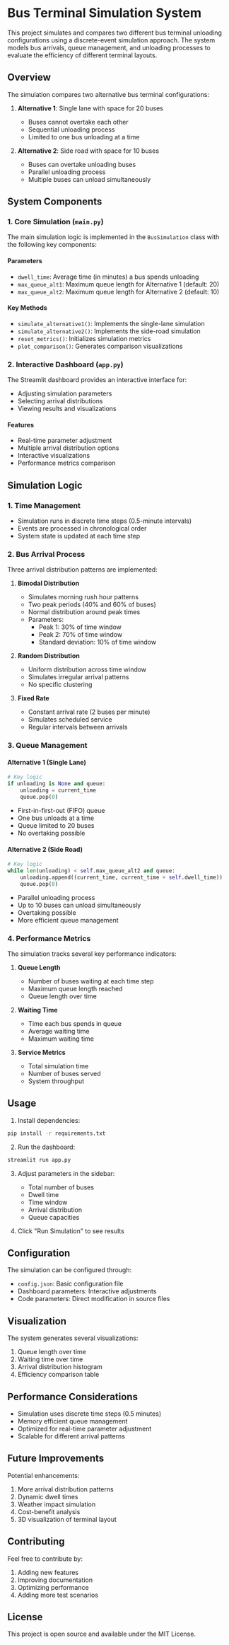 # Bus Terminal Simulation System

This project simulates and compares two different bus terminal unloading configurations using a discrete-event simulation approach. The system models bus arrivals, queue management, and unloading processes to evaluate the efficiency of different terminal layouts.

## Overview

The simulation compares two alternative bus terminal configurations:

1. **Alternative 1**: Single lane with space for 20 buses
   - Buses cannot overtake each other
   - Sequential unloading process
   - Limited to one bus unloading at a time

2. **Alternative 2**: Side road with space for 10 buses
   - Buses can overtake unloading buses
   - Parallel unloading process
   - Multiple buses can unload simultaneously

## System Components

### 1. Core Simulation (`main.py`)

The main simulation logic is implemented in the `BusSimulation` class with the following key components:

#### Parameters
- `dwell_time`: Average time (in minutes) a bus spends unloading
- `max_queue_alt1`: Maximum queue length for Alternative 1 (default: 20)
- `max_queue_alt2`: Maximum queue length for Alternative 2 (default: 10)

#### Key Methods
- `simulate_alternative1()`: Implements the single-lane simulation
- `simulate_alternative2()`: Implements the side-road simulation
- `reset_metrics()`: Initializes simulation metrics
- `plot_comparison()`: Generates comparison visualizations

### 2. Interactive Dashboard (`app.py`)

The Streamlit dashboard provides an interactive interface for:
- Adjusting simulation parameters
- Selecting arrival distributions
- Viewing results and visualizations

#### Features
- Real-time parameter adjustment
- Multiple arrival distribution options
- Interactive visualizations
- Performance metrics comparison

## Simulation Logic

### 1. Time Management
- Simulation runs in discrete time steps (0.5-minute intervals)
- Events are processed in chronological order
- System state is updated at each time step

### 2. Bus Arrival Process
Three arrival distribution patterns are implemented:

1. **Bimodal Distribution**
   - Simulates morning rush hour patterns
   - Two peak periods (40% and 60% of buses)
   - Normal distribution around peak times
   - Parameters:
     - Peak 1: 30% of time window
     - Peak 2: 70% of time window
     - Standard deviation: 10% of time window

2. **Random Distribution**
   - Uniform distribution across time window
   - Simulates irregular arrival patterns
   - No specific clustering

3. **Fixed Rate**
   - Constant arrival rate (2 buses per minute)
   - Simulates scheduled service
   - Regular intervals between arrivals

### 3. Queue Management

#### Alternative 1 (Single Lane)
```python
# Key logic
if unloading is None and queue:
    unloading = current_time
    queue.pop(0)
```

- First-in-first-out (FIFO) queue
- One bus unloads at a time
- Queue limited to 20 buses
- No overtaking possible

#### Alternative 2 (Side Road)
```python
# Key logic
while len(unloading) < self.max_queue_alt2 and queue:
    unloading.append((current_time, current_time + self.dwell_time))
    queue.pop(0)
```

- Parallel unloading process
- Up to 10 buses can unload simultaneously
- Overtaking possible
- More efficient queue management

### 4. Performance Metrics

The simulation tracks several key performance indicators:

1. **Queue Length**
   - Number of buses waiting at each time step
   - Maximum queue length reached
   - Queue length over time

2. **Waiting Time**
   - Time each bus spends in queue
   - Average waiting time
   - Maximum waiting time

3. **Service Metrics**
   - Total simulation time
   - Number of buses served
   - System throughput

## Usage

1. Install dependencies:
```bash
pip install -r requirements.txt
```

2. Run the dashboard:
```bash
streamlit run app.py
```

3. Adjust parameters in the sidebar:
   - Total number of buses
   - Dwell time
   - Time window
   - Arrival distribution
   - Queue capacities

4. Click "Run Simulation" to see results

## Configuration

The simulation can be configured through:
- `config.json`: Basic configuration file
- Dashboard parameters: Interactive adjustments
- Code parameters: Direct modification in source files

## Visualization

The system generates several visualizations:
1. Queue length over time
2. Waiting time over time
3. Arrival distribution histogram
4. Efficiency comparison table

## Performance Considerations

- Simulation uses discrete time steps (0.5 minutes)
- Memory efficient queue management
- Optimized for real-time parameter adjustment
- Scalable for different arrival patterns

## Future Improvements

Potential enhancements:
1. More arrival distribution patterns
2. Dynamic dwell times
3. Weather impact simulation
4. Cost-benefit analysis
5. 3D visualization of terminal layout

## Contributing

Feel free to contribute by:
1. Adding new features
2. Improving documentation
3. Optimizing performance
4. Adding more test scenarios

## License

This project is open source and available under the MIT License. 